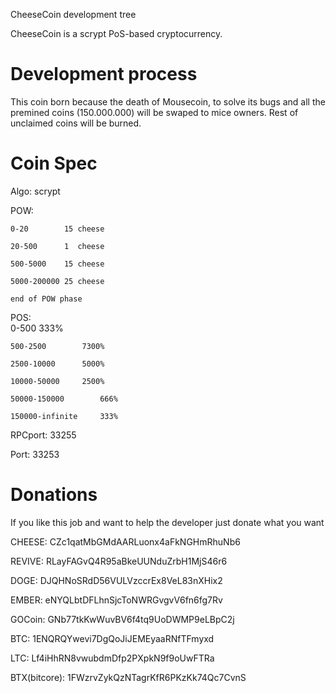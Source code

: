 
CheeseCoin development tree

CheeseCoin is a scrypt PoS-based cryptocurrency.

Development process
===========================

This coin born because the death of Mousecoin, to solve its bugs and all the premined coins (150.000.000) will be swaped to mice owners. Rest of unclaimed coins will be burned.

Coin Spec
===========================

Algo: 	scrypt

POW:	

	0-20		15 cheese
	
	20-500		1  cheese
	
	500-5000	15 cheese
	
	5000-200000	25 cheese
	
	end of POW phase
	
POS:	
	0-500			333%
	
	500-2500		7300%
	
	2500-10000		5000%
	
	10000-50000		2500%
	
	50000-150000		666%
	
	150000-infinite		333%


RPCport:	33255

Port:		33253

Donations
===========================

If you like this job and want to help the developer just donate what you want


CHEESE: 	CZc1qatMbGMdAARLuonx4aFkNGHmRhuNb6

REVIVE:		RLayFAGvQ4R95aBkeUUNduZrbH1MjS46r6

DOGE: 		DJQHNoSRdD56VULVzccrEx8VeL83nXHix2

EMBER:		eNYQLbtDFLhnSjcToNWRGvgvV6fn6fg7Rv

GOCoin:		GNb77tkKwWuvBV6f4tq9UoDWMP9eLBpC2j

BTC:		1ENQRQYwevi7DgQoJiJEMEyaaRNfTFmyxd

LTC:		Lf4iHhRN8vwubdmDfp2PXpkN9f9oUwFTRa

BTX(bitcore):	1FWzrvZykQzNTagrKfR6PKzKk74Qc7CvnS



